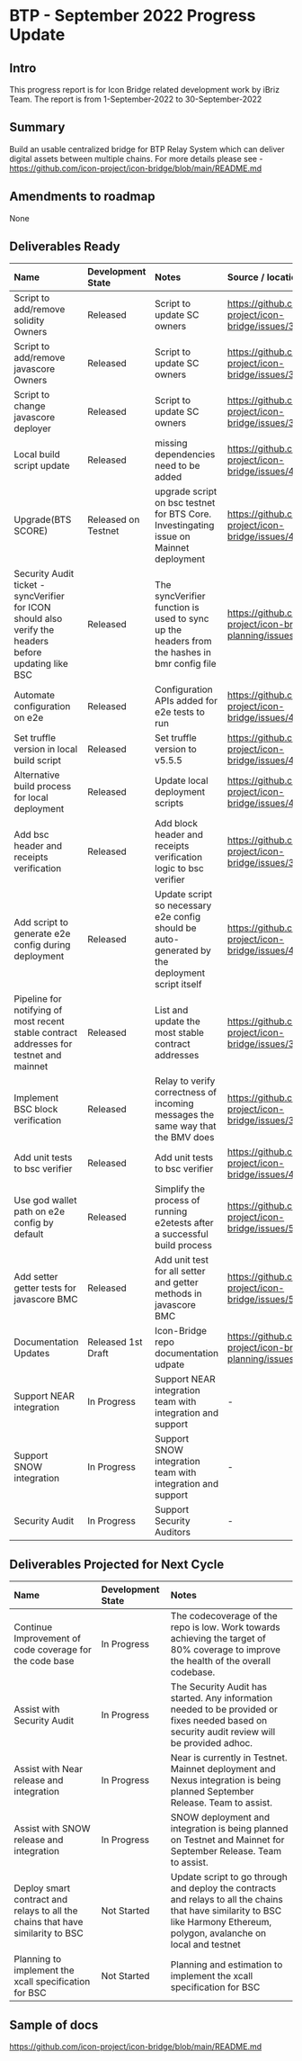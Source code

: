 # BTP - September 2022 Progress Update

## Intro
This progress report is for Icon Bridge related development work by iBriz Team. The report is from  1-September-2022 to 30-September-2022

## Summary
Build an usable centralized bridge for BTP Relay System which can deliver digital assets between multiple chains.
For more details please see - https://github.com/icon-project/icon-bridge/blob/main/README.md 

## Amendments to roadmap
None

## Deliverables Ready


| Name | Development State | Notes | Source / location |
|:----- |:------------------ | :----| :----------------| 
| Script to add/remove solidity Owners | Released | Script to update SC owners| https://github.com/icon-project/icon-bridge/issues/395 |
| Script to add/remove javascore Owners | Released | Script to update SC owners| https://github.com/icon-project/icon-bridge/issues/395 |
| Script to change javascore deployer | Released | Script to update SC owners| https://github.com/icon-project/icon-bridge/issues/395 |
| Local build script update| Released | missing dependencies need to be added | https://github.com/icon-project/icon-bridge/issues/426| 
| Upgrade(BTS SCORE) | Released on Testnet | upgrade script on bsc testnet for BTS Core. Investingating issue on Mainnet deployment | https://github.com/icon-project/icon-bridge/issues/467 | 
| Security Audit ticket - syncVerifier for ICON should also verify the headers before updating like BSC | Released | The syncVerifier function is used to sync up the headers from the hashes in bmr config file | https://github.com/icon-project/icon-bridge-planning/issues/50 | 
| Automate configuration on e2e | Released |  Configuration APIs added for e2e tests to run | https://github.com/icon-project/icon-bridge/issues/415 |
| Set truffle version in local build script | Released | Set truffle version to v5.5.5 | https://github.com/icon-project/icon-bridge/issues/435 |
| Alternative build process for local deployment | Released | Update local deployment scripts | https://github.com/icon-project/icon-bridge/issues/463 |
| Add bsc header and receipts verification | Released | Add block header and receipts verification logic to bsc verifier | https://github.com/icon-project/icon-bridge/issues/377 |
| Add script to generate e2e config during deployment | Released | Update script so necessary e2e config should be auto-generated by the deployment script itself | https://github.com/icon-project/icon-bridge/issues/494 |
| Pipeline for notifying of most recent stable contract addresses for testnet and mainnet | Released | List and update the most stable contract addresses | https://github.com/icon-project/icon-bridge/issues/37 |
| Implement BSC block verification | Released | Relay to verify correctness of incoming messages the same way that the BMV does | https://github.com/icon-project/icon-bridge/issues/35 |
| Add unit tests to bsc verifier | Released | Add unit tests to bsc verifier | https://github.com/icon-project/icon-bridge/issues/499 |
| Use god wallet path on e2e config by default | Released | Simplify the process of running e2etests after a successful build process | https://github.com/icon-project/icon-bridge/issues/525 |
| Add setter getter tests for javascore BMC | Released | Add unit test for all setter and getter methods in javascore BMC | https://github.com/icon-project/icon-bridge/issues/542 |
| Documentation Updates | Released 1st Draft | Icon-Bridge repo documentation udpate | https://github.com/icon-project/icon-bridge-planning/issues/24 |
| Support NEAR integration | In Progress | Support NEAR integration team with integration and support | - |
| Support SNOW integration | In Progress | Support SNOW integration team with integration and support | - |
| Security Audit | In Progress | Support Security Auditors | - |



## Deliverables Projected for Next Cycle


| Name | Development State | Notes |
|:-----|:------------------|:-----|
| Continue Improvement of code coverage for the code base |In Progress| The codecoverage of the repo is low. Work towards achieving the target of 80% coverage to improve the health of the overall codebase. |
| Assist with Security Audit | In Progress | The Security Audit has started. Any information needed to be provided or fixes needed based on security audit review will be provided adhoc.|
| Assist with Near release and integration | In Progress | Near is currently in Testnet. Mainnet deployment and Nexus integration is being planned September Release. Team to assist. |
| Assist with SNOW release and integration | In Progress | SNOW deployment and integration is being planned on Testnet and Mainnet for September Release. Team to assist. |
| Deploy smart contract and relays to all the chains that have similarity to BSC  | Not Started | Update script to go through and deploy the contracts and relays to all the chains that have similarity to BSC like Harmony Ethereum, polygon, avalanche on local and testnet |
| Planning to implement the xcall specification for BSC  | Not Started | Planning and estimation to implement the xcall specification for BSC |



## Sample of docs
https://github.com/icon-project/icon-bridge/blob/main/README.md 
